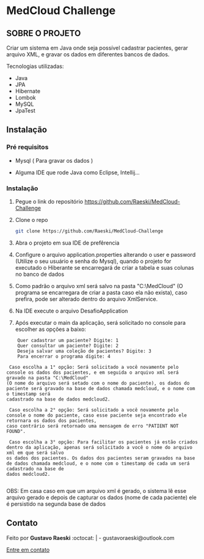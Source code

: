 # MedCloud Challenge

## SOBRE O PROJETO

Criar um sistema em Java onde seja possível cadastrar pacientes, gerar arquivo XML, e gravar os dados em diferentes bancos de dados.

Tecnologias utilizadas:
* Java
* JPA
* Hibernate
* Lombok
* MySQL
* JpaTest

## Instalação

### Pré requisitos

* Mysql ( Para gravar os dados ) 

* Alguma IDE que rode Java como Eclipse, Intellij... 

### Instalação

1. Pegue o link do repositório https://github.com/Raeski/MedCloud-Challenge
2. Clone o repo
   ```sh
   git clone https://github.com/Raeski/MedCloud-Challenge
   ```
3. Abra o projeto em sua IDE de prefêrencia

4. Configure o arquivo application.properties alterando o user e password (Utilize o seu usuário e senha do Mysql), quando o projeto for executado o Hiberante se encarregará de criar a tabela e suas colunas no banco de dados

5. Como padrão o arquivo xml será salvo na pasta "C:\MedCloud" (O programa se encarregara de criar a pasta caso ela não exista), caso prefira, pode ser alterado dentro do arquivo XmlService.

5. Na IDE execute o arquivo DesafioApplication

6. Após executar o main da aplicação, será solicitado no console para escolher as opções a baixo: 

```
    Quer cadastrar um paciente? Digite: 1 
    Quer consultar um paciente? Digite: 2 
    Deseja salvar uma coleção de pacientes? Digite: 3
    Para encerrar o programa digite: 4
 ```

   ```
    Caso escolha a 1° opção: Será solicitado a você novamente pelo console os dados dos pacientes, e em seguida o arquivo xml será gravado na pasta "C:\MedCloud" 
(O nome do arquivo será setado com o nome do paciente), os dados do paciente será gravado na base de dados chamada medcloud, e o nome com o timestamp será
cadastrado na base de dados medcloud2. 
    
    Caso escolha a 2° opção: Será solicitado a você novamente pelo console o nome do paciente, caso esse paciente seja encontrado ele retornara os dados dos pacientes,
caso contrário será retornado uma mensagem de erro "PATIENT NOT FOUND".
    
    Caso escolha a 3° opção: Para facilitar os pacientes já estão criados dentro da aplicação, apenas será solicitado a você o nome do arquivo xml em que será salvo
os dados dos pacientes. Os dados dos pacientes seram gravados na base de dados chamada medcloud, e o nome com o timestamp de cada um será cadastrado na base de 
dados medcloud2.
    
   ```
   
   OBS: Em casa caso em que um arquivo xml é gerado, o sistema lê esse arquivo gerado e depois de capturar os dados (nome de cada paciente) ele é persistido na segunda
   base de dados

<!-- CONTACT -->
## Contato


<p>Feito por <b>Gustavo Raeski</b>  :octocat: | - gustavoraeski@outlook.com

<a href="https://www.linkedin.com/in/gustavo-raeski/">Entre em contato</a></p>
